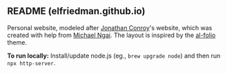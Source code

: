 ## README (elfriedman.github.io)

Personal website, modeled after [Jonathan Conroy](https://jonathan-conroy.github.io/)'s website, which was created with help from [Michael Ngai](https://www.linkedin.com/in/michael-ngai-888a13270/).
The layout is inspired by the [al-folio](https://github.com/alshedivat/al-folio) theme.

**To run locally:** Install/update node.js (eg., `brew upgrade node`) and then run `npx http-server`.
